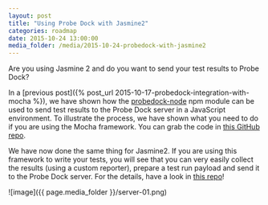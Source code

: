 ```yaml
---
layout: post
title: "Using Probe Dock with Jasmine2"
categories: roadmap
date: 2015-10-24 13:00:00
media_folder: /media/2015-10-24-probedock-with-jasmine2
---
```


Are you using Jasmine 2 and do you want to send your test results to Probe Dock?

In a [previous post]({% post_url 2015-10-17-probedock-integration-with-mocha %}), we have shown how the [probedock-node](https://www.npmjs.com/package/probedock-node) npm module can be used to send test results to the Probe Dock server in a JavaScript environment. To illustrate the process, we have shown what you need to do if you are using the Mocha framework. You can grab the code in [this GitHub repo](https://github.com/probedock/probedock-demo-mocha).

We have now done the same thing for Jasmine2. If you are using this framework to write your tests, you will see that you can very easily collect the results (using a custom reporter), prepare a test run payload and send it to the Probe Dock server. For the details, have a look in [this repo](https://github.com/probedock/probedock-demo-jasmine2)!

![image]({{ page.media_folder }}/server-01.png)
